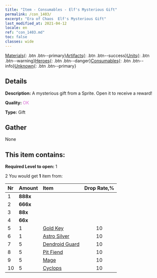 ```yaml
---
title: "Item - Consumables - Elf's Mysterious Gift"
permalink: /con_1403/
excerpt: "Era of Chaos  Elf's Mysterious Gift"
last_modified_at: 2021-04-12
locale: en
ref: "con_1403.md"
toc: false
classes: wide
---
```

 [Materials](/){: .btn .btn--primary}[Artifacts](/Artifacts/){: .btn .btn--success}[Units](/Units/){: .btn .btn--warning}[Heroes](/Heroes/){: .btn .btn--danger}[Consumables](/Consumables/){: .btn .btn--info}[Unknown](/Unknown/){: .btn .btn--primary}

## Details
 **Description:** A mysterious gift from a Sprite. Open it to receive a reward!

 **Quality:** <span style="color: #DA70D6">OK</span>

 **Type:** Gift

## Gather

  None

## This item contains:

 **Required Level to open:** 1

 2 You would get **1** item  from:

  | Nr | Amount |     Item    | Drop Rate,% |
  |:---|:-------|:------------|:---------:|
  | 1 |  **888x** | <i class="fas fa-gem"/> |  | 4 | 
  | 2 |  **666x** | <i class="fas fa-gem"/> |  | 6 | 
  | 3 |  **88x** | <i class="fas fa-gem"/> |  | 15 | 
  | 4 |  **66x** | <i class="fas fa-gem"/> |  | 15 | 
  | 5 | 1 | [Gold Key](/Items/con_783/) | 10 | 
  | 6 | 1 | [Astro Silver](/Items/con_969/) | 10 | 
  | 7 | 5 | [Dendroid Guard](/Items/unt_203/) | 10 | 
  | 8 | 5 | [Pit Fiend](/Items/unt_230/) | 10 | 
  | 9 | 5 | [Mage](/Items/unt_238/) | 10 | 
  | 10 | 5 | [Cyclops](/Items/unt_222/) | 10 | 
